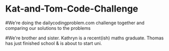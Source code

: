# Kat-and-Tom-Code-Challenge

#We're doing the dailycodingproblem.com challenge together and comparing our solutions to the problems

#We're brother and sister. Kathryn is a recent(ish) maths graduate. Thomas has just finished school & is about to start uni. 


